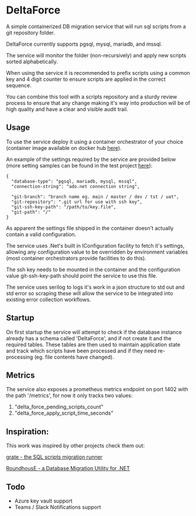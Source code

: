 # DeltaForce
A simple containerized DB migration service that will run sql scripts from a git repository folder.

DeltaForce currently supports pgsql, mysql, mariadb, and mssql.

The service will monitor the folder (non-recursively) and apply new scripts sorted alphabetically. 

When using the service it is recommended to prefix scripts using a common key and 4 digit counter to ensure scripts are applied in the correct sequence.

You can combine this tool with a scripts repository and a sturdy review process to ensure that any change making it's way into production will be of high quality and have a clear and visible audit trail.

## Usage
To use the service deploy it using a container orchestrator of your choice (container image available on docker hub [here](https://hub.docker.com/repository/docker/henrikdk/delta-force)). 

An example of the settings required by the service are provided below (more setting samples can be found in the test project [here](https://github.com/HenrikDK/DeltaForce/tree/main/DeltaForce.Test)):
```
{
  "database-type": "pgsql, mariadb, mysql, mssql",
  "connection-string": "ado.net connection string",
  
  "git-branch": "branch name eg. main / master / dev / tst / uat",
  "git-repository": ".git url for use with ssh key",
  "git-ssh-key-path": "/path/to/key.file",
  "git-path": "/"
}
```

As apparent the settings file shipped in the container doesn't actually contain a valid configuration.

The service uses .Net's built in IConfiguration facility to fetch it's settings, allowing any configuration value to be overridden by environment variables (most container orchestrators provide facilities to do this). 

The ssh key needs to be mounted in the container and the configuration value git-ssh-key-path should point the service to use this file.

The service uses serilog to logs it's work in a json structure to std out and std error so scraping these will allow the service to be integrated into existing error collection workflows.

## Startup
On first startup the service will attempt to check if the database instance already has a schema called 'DeltaForce', and if not create it and the required tables. These tables are then used to maintain application state and track which scripts have been processed and if they need re-processing (eg. file contents have changed).

## Metrics
The service also exposes a prometheus metrics endpoint on port 1402 with the path '/metrics', for now it only tracks two values:

1.  "delta_force_pending_scripts_count"
2.  "delta_force_apply_script_time_seconds"

## Inspiration: 
This work was inspired by other projects check them out:

[grate - the SQL scripts migration runner](https://github.com/erikbra/grate)

[RoundhousE - a Database Migration Utility for .NET](https://github.com/chucknorris/roundhouse)

## Todo

- Azure key vault support
- Teams / Slack Notifications support